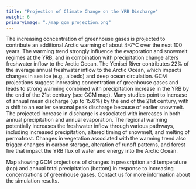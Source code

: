 ```yaml
---
title: "Projection of Climate Change on the YRB Discharge"
weight: 6
primaryimage: "./map_gcm_projection.png"
---
```


The increasing concentration of greenhouse gases is projected to
contribute an additional Arctic warming of about 4–7°C over the
next 100 years. The warming trend strongly influence the
evaporation and snowmelt regimes at the YRB, and in combination
with precipitation change alters freshwater inflow to the Arctic
Ocean. The Yenisei River contributes 22% of the average annual
freshwater inflow to the Arctic Ocean, which impacts changes in
sea ice (e.g., albedo) and deep ocean circulation. GCM
projections suggest increasing concentration of greenhouse gases
and leads to strong warming combined with precipitation increase
in the YRB by the end of the 21st century (see GCM map). Many
studies point to increase of annual mean discharge (up to 15.6%)
by the end of the 21st century, with a shift to an earlier
seasonal peak discharge because of earlier snowmelt. The
projected increase in discharge is associated with increases in
both annual precipitation and annual evaporation. The regional
warming potentially increases the freshwater inflow through
various pathways, including increased precipitation, altered
timing of snowmelt, and melting of permafrost. Changes in
vegetation associated with the warming trend also trigger
changes in carbon storage, alteration of runoff patterns, and
forest fire that impact the YRB flux of water and energy into
the Arctic Ocean. 

Map showing GCM projections of changes in prescription and
temperature (top) and annual total precipitation (bottom) in
response to increasing concentrations of greenhouse gases.
Contact us for more information about the simulation results.